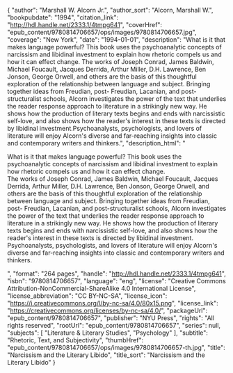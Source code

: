 {
  "author": "Marshall W. Alcorn Jr.",
  "author_sort": "Alcorn, Marshall W.",
  "bookpubdate": "1994",
  "citation_link": "http://hdl.handle.net/2333.1/4tmpg641",
  "coverHref": "epub_content/9780814706657/ops/images/9780814706657.jpg",
  "coverage": "New York",
  "date": "1994-01-01",
  "description": "What is it that makes language powerful?  This book uses the psychoanalytic concepts of narcissism and libidinal investment to explain how rhetoric compels us and how it can effect change. The works of Joseph Conrad, James Baldwin, Michael Foucault, Jacques Derrida, Arthur Miller, D.H. Lawrence, Ben Jonson, George Orwell, and others are the basis of this thoughtful exploration of the relationship between language and subject. Bringing together ideas from Freudian, post- Freudian, Lacanian, and post-structuralist schools, Alcorn investigates the power of the text that underlies the reader response approach to literature in a strikingly new way. He shows how the production of literary texts begins and ends with narcissistic self-love, and also shows how the reader's interest in these texts is directed by libidinal investment.Psychoanalysts, psychologists, and lovers of literature will enjoy Alcorn's diverse and far-reaching insights into classic and contemporary writers and thinkers.",
  "description_html": "<p>What is it that makes language powerful?  This book uses the psychoanalytic concepts of narcissism and libidinal investment to explain how rhetoric compels us and how it can effect change.<br> The works of Joseph Conrad, James Baldwin, Michael Foucault, Jacques Derrida, Arthur Miller, D.H. Lawrence, Ben Jonson, George Orwell, and others are the basis of this thoughtful exploration of the relationship between language and subject. Bringing together ideas from Freudian, post- Freudian, Lacanian, and post-structuralist schools, Alcorn investigates the power of the text that underlies the reader response approach to literature in a strikingly new way. He shows how the production of literary texts begins and ends with narcissistic self-love, and also shows how the reader's interest in these texts is directed by libidinal investment.<br>Psychoanalysts, psychologists, and lovers of literature will enjoy Alcorn's diverse and far-reaching insights into classic and contemporary writers and thinkers.</p>",
  "format": "264 pages",
  "handle": "http://hdl.handle.net/2333.1/4tmpg641",
  "isbn": "9780814706657",
  "language": "eng",
  "license": "Creative Commons Attribution-NonCommercial-ShareAlike 4.0 International License",
  "license_abbreviation": "CC BY-NC-SA",
  "license_icon": "https://i.creativecommons.org/l/by-nc-sa/4.0/80x15.png",
  "license_link": "https://creativecommons.org/licenses/by-nc-sa/4.0/",
  "packageUrl": "epub_content/9780814706657",
  "publisher": "NYU Press",
  "rights": "All rights reserved",
  "rootUrl": "epub_content/9780814706657",
  "series": null,
  "subjects": [
    "Literature & Literary Studies",
    "Psychology"
  ],
  "subtitle": "Rhetoric, Text, and Subjectivity",
  "thumbHref": "epub_content/9780814706657/ops/images/9780814706657-th.jpg",
  "title": "Narcissism and the Literary Libido",
  "title_sort": "Narcissism and the Literary Libido"
}
